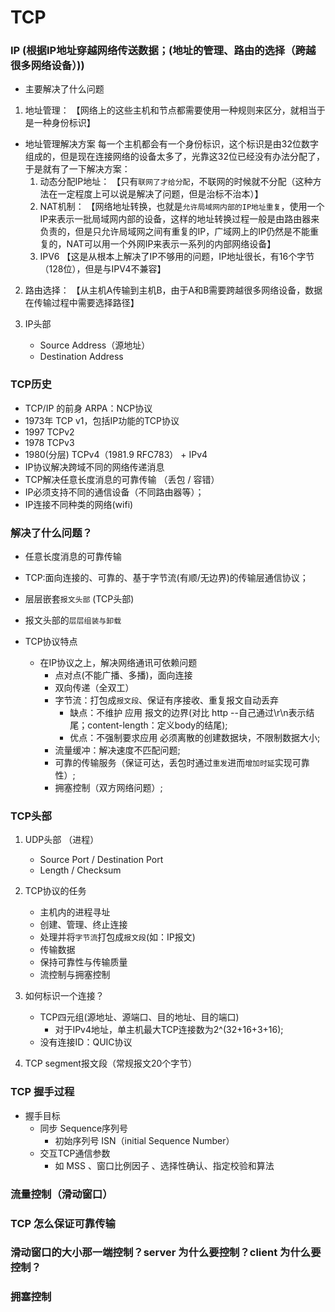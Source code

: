 # TCP

### IP (根据IP地址穿越网络传送数据；(地址的管理、路由的选择（跨越很多网络设备）))

* 主要解决了什么问题
1. 地址管理：
【网络上的这些主机和节点都需要使用一种规则来区分，就相当于是一种身份标识】
  * 地址管理解决方案
    每一个主机都会有一个身份标识，这个标识是由32位数字组成的，但是现在连接网络的设备太多了，光靠这32位已经没有办法分配了，于是就有了一下解决方案：
    1. 动态分配IP地址：
    【只有`联网了才给分配`，不联网的时候就不分配（这种方法在一定程度上可以说是解决了问题，但是治标不治本）】
    2. NAT机制：
    【网络地址转换，也就是`允许局域网内部的IP地址重复`，使用一个IP来表示一批局域网内部的设备，这样的地址转换过程一般是由路由器来负责的，但是只允许局域网之间有重复的IP，广域网上的IP仍然是不能重复的，NAT可以用一个外网IP来表示一系列的内部网络设备】
    3. IPV6
    【这是从根本上解决了IP不够用的问题，IP地址很长，有16个字节（128位），但是与IPV4不兼容】

2. 路由选择：
【从主机A传输到主机B，由于A和B需要跨越很多网络设备，数据在传输过程中需要选择路径】

3. IP头部
    * Source Address（源地址）
    * Destination Address


### TCP历史
* TCP/IP 的前身 ARPA：NCP协议
* 1973年 TCP v1，包括IP功能的TCP协议
* 1997 TCPv2
* 1978 TCPv3
* 1980(分层) TCPv4（1981.9 RFC783） + IPv4
* IP协议解决跨域不同的网络传递消息
* TCP解决任意长度消息的可靠传输 （丢包 / 容错）
* IP必须支持不同的通信设备（不同路由器等）；
* IP连接不同种类的网络(wifi)

### 解决了什么问题？
* 任意长度消息的可靠传输
* TCP:面向连接的、可靠的、基于字节流(有顺/无边界)的传输层通信协议；
* 层层嵌套`报文头部` (TCP头部)
* 报文头部的`层层组装与卸载`

* TCP协议特点
    * 在IP协议之上，解决网络通讯可依赖问题
        * 点对点(不能广播、多播)，面向连接
        * 双向传递（全双工）
        * 字节流：打包成`报文段`、保证有序接收、重复报文自动丢弃
            * 缺点：不维护 应用 报文的边界(对比 http --自己通过\r\n表示结尾；content-length：定义body的结尾);
            * 优点：不强制要求应用 必须离散的创建数据块，不限制数据大小;
        * 流量缓冲：解决速度不匹配问题;
        * 可靠的传输服务（保证可达，丢包时通过`重发`进而`增加时延`实现可靠性）;
        * 拥塞控制（双方网络问题）;
        
### TCP头部

1. UDP头部 （进程）
    * Source Port / Destination Port
    * Length / Checksum

2. TCP协议的任务
    * 主机内的进程寻址
    * 创建、管理、终止连接
    * 处理并将`字节流`打包成`报文段`(如：IP报文)
    * 传输数据
    * 保持可靠性与传输质量
    * 流控制与拥塞控制

3. 如何标识一个连接？
    * TCP四元组(源地址、源端口、目的地址、目的端口)
        * 对于IPv4地址，单主机最大TCP连接数为2^(32+16+3+16);
    * 没有连接ID：QUIC协议
4. TCP segment报文段（常规报文20个字节）

### TCP 握手过程
* 握手目标
    * 同步 Sequence序列号
        * 初始序列号 ISN（initial Sequence Number）
    * 交互TCP通信参数
        * 如 MSS 、窗口比例因子 、选择性确认、指定校验和算法

### 流量控制（滑动窗口）

### TCP 怎么保证可靠传输

### 滑动窗口的大小那一端控制？server 为什么要控制？client 为什么要控制？


### 拥塞控制
